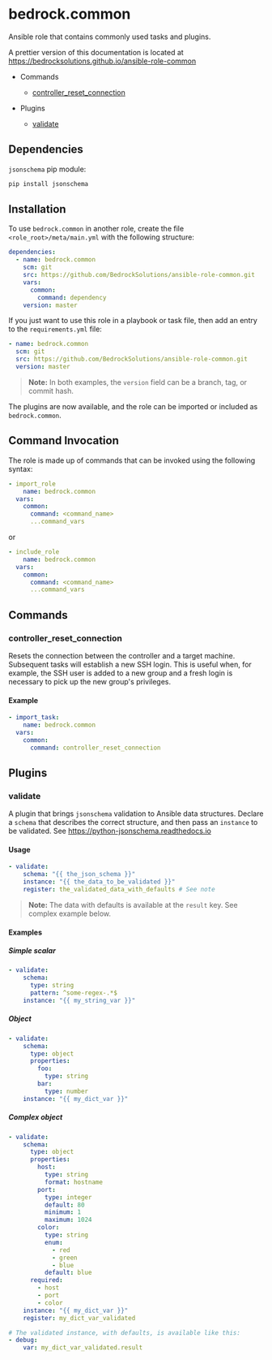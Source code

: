 # bedrock.common

Ansible role that contains commonly used tasks and plugins.

A prettier version of this documentation is located at 
https://bedrocksolutions.github.io/ansible-role-common

* Commands
  * [controller_reset_connection](#controller_reset_connection)
  
* Plugins
  * [validate](#validate)

## Dependencies

`jsonschema` pip module: 
```bash
pip install jsonschema
```

## Installation

To use `bedrock.common` in another role, create the file 
`<role_root>/meta/main.yml` with the following structure:

```yaml
dependencies:
  - name: bedrock.common
    scm: git
    src: https://github.com/BedrockSolutions/ansible-role-common.git
    vars:
      common:
        command: dependency
    version: master
```

If you just want to use this role in a playbook or task file, then
add an entry to the `requirements.yml` file:

```yaml
- name: bedrock.common
  scm: git
  src: https://github.com/BedrockSolutions/ansible-role-common.git
  version: master
```
>__Note:__ In both examples, the `version` field can be a branch, tag, or commit hash.

The plugins are now available, and the role can be imported or included
as `bedrock.common`.

## Command Invocation

The role is made up of commands that can be invoked using the following 
syntax:

```yaml
- import_role
    name: bedrock.common
  vars:
    common:
      command: <command_name>
      ...command_vars
```

or

```yaml
- include_role
    name: bedrock.common
  vars:
    common:
      command: <command_name>
      ...command_vars
```

## Commands

### __controller_reset_connection__

Resets the connection between the controller and a target machine.
Subsequent tasks will establish a new SSH login. This is useful when,
for example, the SSH user is added to a new group and a fresh login is
necessary to pick up the new group's privileges.

#### Example

```yaml
- import_task:
    name: bedrock.common
  vars:
    common:
      command: controller_reset_connection
```

## Plugins

### __validate__

A plugin that brings `jsonschema` validation to Ansible
data structures. Declare a `schema` that describes the correct 
structure, and then pass an `instance` to be validated. See
https://python-jsonschema.readthedocs.io

#### Usage

```yaml
- validate:
    schema: "{{ the_json_schema }}"
    instance: "{{ the_data_to_be_validated }}"
    register: the_validated_data_with_defaults # See note
```

>__Note:__ The data with defaults is available at the `result` key.
See complex example below.

#### Examples

##### Simple scalar

```yaml
- validate:
    schema:
      type: string
      pattern: ^some-regex-.*$
    instance: "{{ my_string_var }}"
```

##### Object

```yaml
- validate:
    schema:
      type: object
      properties:
        foo:
          type: string
        bar:
          type: number
    instance: "{{ my_dict_var }}"
```

##### Complex object

```yaml
- validate:
    schema:
      type: object
      properties:
        host:
          type: string
          format: hostname
        port:
          type: integer
          default: 80
          minimum: 1
          maximum: 1024
        color:
          type: string
          enum:
            - red
            - green
            - blue
          default: blue
      required:
        - host
        - port
        - color
    instance: "{{ my_dict_var }}"
    register: my_dict_var_validated

# The validated instance, with defaults, is available like this:
- debug:
    var: my_dict_var_validated.result
```
